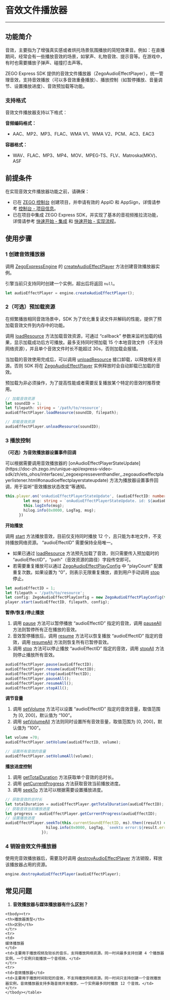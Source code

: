 # 音效文件播放器

- - -

## 功能简介

音效，主要指为了增强真实感或者烘托场景氛围播放的简短效果音。例如：在直播期间，经常会有一些播放音效的场景，如掌声、礼物音效、提示音等。在游戏中，有时也需要播放子弹声、碰撞打击声等。

ZEGO Express SDK 提供的音效文件播放器（ZegoAudioEffectPlayer），统一管理音效，支持音效播放（可以多音效重叠播放）、播放控制（如暂停播放、音量调节、设置播放进度）、音效预加载等功能。

### 支持格式

音效文件播放器支持以下格式：

**音频编码格式：**
- AAC、MP2、MP3、FLAC、WMA V1、WMA V2、PCM、AC3、EAC3

**容器格式：**
- WAV、FLAC、MP3、MP4、MOV、MPEG-TS、FLV、Matroska(MKV)、ASF

<Content />

## 前提条件

在实现音效文件播放器功能之前，请确保：

- 已在 [ZEGO 控制台](https://console.zego.im) 创建项目，并申请有效的 AppID 和 AppSign，详情请参考 [控制台 - 项目信息](/console/project-info)。
- 已在项目中集成 ZEGO Express SDK，并实现了基本的音视频推拉流功能，详情请参考 [快速开始 - 集成](https://doc-zh.zego.im/article/19523) 和 [快速开始 - 实现流程](https://doc-zh.zego.im/article/19524)。


## 使用步骤

### 1 创建音效播放器

调用 [ZegoExpressEngine](https://doc-zh.zego.im/unique-api/express-video-sdk/zh/ets_ohos/classes/_zegoexpressengine_.zegoexpressengine.html) 的 [createAudioEffectPlayer](https://doc-zh.zego.im/unique-api/express-video-sdk/zh/ets_ohos/classes/_zegoexpressengine_.zegoexpressengine.html#createaudioeffectplayer) 方法创建音效播放器实例。

<Warning title="注意">


引擎当前只支持同时创建一个实例，超出后将返回 `null`。

</Warning>



```ts
let audioEffectPlayer = engine.createAudioEffectPlayer();
```

### 2（可选）预加载资源

<Accordion title="预加载资源" defaultOpen="false">
在频繁播放相同音效场景中，SDK 为了优化重复读文件并解码的性能，提供了预加载音效文件到内存中的功能。

调用  [loadResource](https://doc-zh.zego.im/unique-api/express-video-sdk/zh/ets_ohos/classes/_zegoexpressdefines_.zegoaudioeffectplayer.html#loadresource) 方法加载音效资源，可通过 “callback” 参数来监听加载的结果，显示加载成功后方可播放。最多支持同时预加载 15 个本地音效文件（不支持网络资源），并且单个音效文件时长不能超过 30s，否则加载会报错。

当加载的音效使用完成后，可以调用 [unloadResource](https://doc-zh.zego.im/unique-api/express-video-sdk/zh/ets_ohos/classes/_zegoexpressdefines_.zegoaudioeffectplayer.html#unloadresource) 接口卸载，以释放相关资源。否则 SDK 将在 [ZegoAudioEffectPlayer](https://doc-zh.zego.im/unique-api/express-video-sdk/zh/ets_ohos/classes/_zegoexpressdefines_.zegoaudioeffectplayer.html) 实例释放时会自动卸载已加载的音效。

<Note title="说明">


预加载为非必须操作，为了提高性能或者需要反复播放某个特定的音效时推荐使用。

</Note>




```ts
// 加载音效资源
let soundID = 1;
let filepath: string = '/path/to/resource';
audioEffectPlayer.loadResource(soundID, filepath);

// 卸载音效资源
audioEffectPlayer.unloadResource(soundID);
```
</Accordion>

### 3 播放控制

**（可选）为音效播放器设置事件回调**

<Accordion title="音效播放器事件回调设置" defaultOpen="false">
可以根据需要调用音效播放器的 [onAudioEffectPlayerStateUpdate](https://doc-zh.zego.im/unique-api/express-video-sdk/zh/ets_ohos/interfaces/_zegoexpresseventhandler_.zegoaudioeffectplayerlistener.html#onaudioeffectplayerstateupdate) 方法为播放器设置事件回调，用于监听“音效播放状态改变”等通知。

```ts
this.player.on('onAudioEffectPlayerStateUpdate', (audioEffectID: number, state: ZegoAudioEffectPlayState, errorCode: number) => {
        let msg: string = `onAudioEffectPlayerStateUpdate. id: ${audioEffectID}, state: ${state}, error:${errorCode}`;
        this.logInfo(msg);
        hilog.info(0x0000, LogTag, msg);
      })
```
</Accordion>


**开始播放**

调用 [start](https://doc-zh.zego.im/unique-api/express-video-sdk/zh/ets_ohos/classes/_zegoexpressdefines_.zegoaudioeffectplayer.html#start) 方法播放音效，目前仅支持同时播放 12 个，且只能为本地文件，不支持播放网络资源。 “audioEffectID” 需要保持全局唯一。

* 如果已通过 [loadResource](https://doc-zh.zego.im/unique-api/express-video-sdk/zh/ets_ohos/classes/_zegoexpressdefines_.zegoaudioeffectplayer.html#loadresource) 方法预先加载了音效，则只需要传入预加载时的 “audioEffectID”，“path”（音效资源的路径）字段传空即可。
* 若需要重复播放可以通过 [ZegoAudioEffectPlayConfig](https://doc-zh.zego.im/unique-api/express-video-sdk/zh/ets_ohos/classes/_zegoexpressdefines_.zegoaudioeffectplayconfig.html) 中 “playCount” 配置重复次数。如果设置为 “0”，则表示无限重复播放，直到用户手动调用 [stop](https://doc-zh.zego.im/unique-api/express-video-sdk/zh/ets_ohos/classes/_zegoexpressdefines_.zegoaudioeffectplayer.html#stop) 停止。

```ts
let audioEffectID = 1;
let filepath = '/path/to/resource';
let config: ZegoAudioEffectPlayConfig = new ZegoAudioEffectPlayConfig(this.repeat, this.is_publish);
player.start(audioEffectID, filepath, config);

```

**暂停/恢复/停止播放**

1. 调用 [pause](https://doc-zh.zego.im/unique-api/express-video-sdk/zh/ets_ohos/classes/_zegoexpressdefines_.zegoaudioeffectplayer.html#pause) 方法可以暂停播放 “audioEffectID” 指定的音效，调用 [pauseAll](https://doc-zh.zego.im/unique-api/express-video-sdk/zh/ets_ohos/classes/_zegoexpressdefines_.zegoaudioeffectplayer.html#pauseall) 方法则暂停所有正在播放的音效。
2. 音效暂停播放后，调用 [resume](https://doc-zh.zego.im/unique-api/express-video-sdk/zh/ets_ohos/classes/_zegoexpressdefines_.zegoaudioeffectplayer.html#resume) 方法可以恢复播放 “audioEffectID” 指定的音效，调用 [resumeAll](https://doc-zh.zego.im/unique-api/express-video-sdk/zh/ets_ohos/classes/_zegoexpressdefines_.zegoaudioeffectplayer.html#resumeall) 方法则恢复所有已暂停音效。
3. 调用 [stop](https://doc-zh.zego.im/unique-api/express-video-sdk/zh/ets_ohos/classes/_zegoexpressdefines_.zegoaudioeffectplayer.html#stop) 方法可以停止播放 “audioEffectID” 指定的音效，调用 [stopAll](https://doc-zh.zego.im/unique-api/express-video-sdk/zh/ets_ohos/classes/_zegoexpressdefines_.zegoaudioeffectplayer.html#stopall) 方法则停止播放所有音效。

```ts
audioEffectPlayer.pause(audioEffectID);
audioEffectPlayer.resume(audioEffectID);
audioEffectPlayer.stop(audioEffectID);
audioEffectPlayer.pauseAll();
audioEffectPlayer.resumeAll();
audioEffectPlayer.stopAll();
```

**调节音量**

1. 调用 [setVolume](https://doc-zh.zego.im/unique-api/express-video-sdk/zh/ets_ohos/classes/_zegoexpressdefines_.zegoaudioeffectplayer.html#setvolume) 方法可以设置 “audioEffectID” 指定的音效音量，取值范围为 [0, 200]，默认值为 “100”。
2. 调用 [setVolumeAll](https://doc-zh.zego.im/unique-api/express-video-sdk/zh/ets_ohos/classes/_zegoexpressdefines_.zegoaudioeffectplayer.html#setvolumeall) 方法则同时设置所有音效音量，取值范围为 [0, 200]，默认值为 “100”。

```ts
let volume =70;
audioEffectPlayer.setVolume(audioEffectID, volume);

// 设置所有音效的音量
audioEffectPlayer.setVolumeAll(volume);
```

**播放进度控制**

1. 调用 [getTotalDuration](https://doc-zh.zego.im/unique-api/express-video-sdk/zh/ets_ohos/classes/_zegoexpressdefines_.zegoaudioeffectplayer.html#gettotalduration) 方法获取单个音效的总时长。
2. 调用 [getCurrentProgress](https://doc-zh.zego.im/unique-api/express-video-sdk/zh/ets_ohos/classes/_zegoexpressdefines_.zegoaudioeffectplayer.html#getcurrentprogress) 方法获取音效当前播放进度。
3. 调用 [seekTo](https://doc-zh.zego.im/unique-api/express-video-sdk/zh/ets_ohos/classes/_zegoexpressdefines_.zegoaudioeffectplayer.html#seekto) 方法可以根据需要设置播放进度。

```ts
// 获取音效的总时长
let totalDuration = audioEffectPlayer.getTotalDuration(audioEffectID);
// 获取音效当前播放进度
let progress = audioEffectPlayer.getCurrentProgress(audioEffectID);
// 设置播放进度
audioEffectPlayer.seekTo(this.currentSoundEffectID, ms).then((result) => {
                  hilog.info(0x0000, LogTag, `seekto error:${result.errorCode}`);
                });
```


### 4 销毁音效文件播放器

使用完音效播放器后，需要及时调用 [destroyAudioEffectPlayer](https://doc-zh.zego.im/unique-api/express-video-sdk/zh/ets_ohos/classes/_zegoexpressengine_.zegoexpressengine.html#destroyaudioeffectplayer) 方法销毁，释放该播放器占用的资源。

```ts
engine.destroyAudioEffectPlayer(audioEffectPlayer);
```

## 常见问题

1. **音效播放器与媒体播放器有什么区别？**

<table>

    <tbody><tr>
    <th>播放器类型</th>
    <th>区别</th>
    </tr>
    <tr>
    <td>
    媒体播放器
    </td>
    <td>主要用于播放视频及较长的音乐，支持播放网络资源。同一时间最多支持创建 4 个播放器实例，一个实例只能播放一个音视频。</td>
    </tr>
    <tr>
    <td>音效播放器</td>
    <td>主要用于播放时间较短的音效，不支持播放网络资源。同一时间只支持创建一个音效播放器实例，音效播放器支持多路音效并发播放，一个实例最多同时播放 12 个音效。</td>
    </tr>
    </tbody></table>

<Content />

